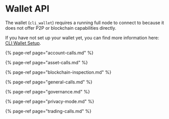 # Wallet API

The wallet \(`cli_wallet`\) requires a running full node to connect to because it does not offer P2P or blockchain capabilities directly.

If you have not set up your wallet yet, you can find more information here: [CLI Wallet Setup](../../witnesses/setting-up-a-witness-node/#cli-wallet-setup).

{% page-ref page="account-calls.md" %}

{% page-ref page="asset-calls.md" %}

{% page-ref page="blockchain-inspection.md" %}

{% page-ref page="general-calls.md" %}

{% page-ref page="governance.md" %}

{% page-ref page="privacy-mode.md" %}

{% page-ref page="trading-calls.md" %}

  


